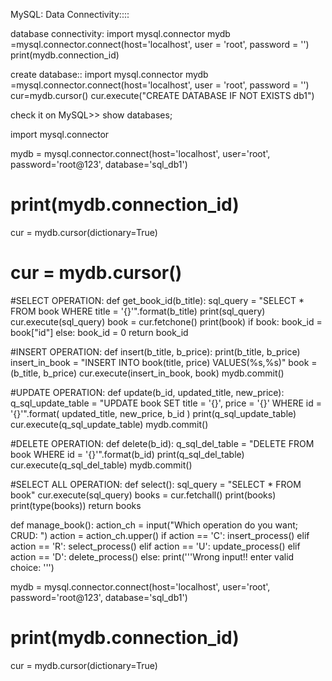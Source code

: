 MySQL: Data Connectivity::::

database connectivity: 
import mysql.connector
mydb =mysql.connector.connect(host='localhost', user = 'root', password = '')
print(mydb.connection_id)

create database::
import mysql.connector
mydb =mysql.connector.connect(host='localhost', user = 'root', password = '')
cur=mydb.cursor()
cur.execute("CREATE DATABASE IF NOT EXISTS db1")

check it on MySQL>>
show databases;

import mysql.connector

mydb = mysql.connector.connect(host='localhost', user='root', password='root@123', database='sql_db1')
# print(mydb.connection_id)
cur = mydb.cursor(dictionary=True)


# cur = mydb.cursor()

#SELECT OPERATION:
def get_book_id(b_title):
    sql_query = "SELECT * FROM book WHERE title = '{}'".format(b_title)
    print(sql_query)
    cur.execute(sql_query)
    book = cur.fetchone()
    print(book)
    if book:
        book_id = book["id"]
    else:
        book_id = 0
    return book_id

#INSERT OPERATION:
def insert(b_title, b_price):
    print(b_title, b_price)
    insert_in_book = "INSERT INTO book(title, price) VALUES(%s,%s)"
    book = (b_title, b_price)
    cur.execute(insert_in_book, book)
    mydb.commit()

#UPDATE OPERATION:
def update(b_id, updated_title, new_price):
    q_sql_update_table = "UPDATE book SET title = '{}', price = '{}' WHERE id = '{}'".format(
        updated_title, new_price, b_id
    )
    print(q_sql_update_table)
    cur.execute(q_sql_update_table)
    mydb.commit()



#DELETE OPERATION:
def delete(b_id):
    q_sql_del_table = "DELETE FROM book WHERE id = '{}'".format(b_id)
    print(q_sql_del_table)
    cur.execute(q_sql_del_table)
    mydb.commit()


#SELECT ALL OPERATION:
def select():
    sql_query = "SELECT * FROM book"
    cur.execute(sql_query)
    books = cur.fetchall()
    print(books)
    print(type(books))
    return books




def manage_book():
    action_ch = input("Which operation do you want; CRUD: ")
    action = action_ch.upper()
    if action == 'C':
        insert_process()
    elif action == 'R':
        select_process()
    elif action == 'U':
        update_process()
    elif action == 'D':
        delete_process()
    else:
        print('''Wrong input!! enter valid choice: ''')



mydb = mysql.connector.connect(host='localhost', user='root', password='root@123', database='sql_db1')
# print(mydb.connection_id)
cur = mydb.cursor(dictionary=True)















